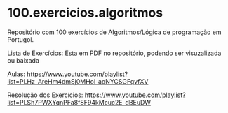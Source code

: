 # 100.exercicios.algoritmos
Repositório com 100 exercícios de Algoritmos/Lógica de programação em Portugol.

Lista de Exercícios: Esta em PDF no repositório, podendo ser visuzalizada ou baixada

Aulas: https://www.youtube.com/playlist?list=PLHz_AreHm4dmSj0MHol_aoNYCSGFqvfXV

Resolução dos Exercícios: https://www.youtube.com/playlist?list=PLSh7PWXYqnPFa8f8F94kMcuc2E_dBEuDW
